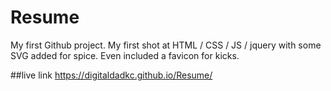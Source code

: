 # Resume

My first Github project. My first shot at HTML / CSS / JS / jquery with some SVG added for spice. Even included a favicon for kicks.


##live link
https://digitaldadkc.github.io/Resume/
